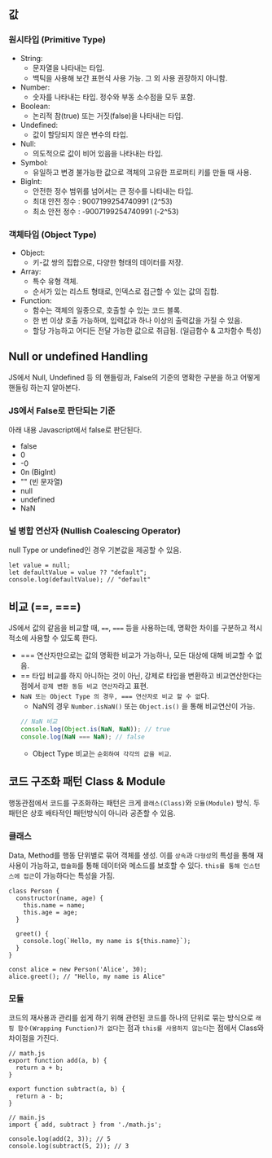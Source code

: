 ## 값
### 원시타입 (Primitive Type)
- String:
    - 문자열을 나타내는 타입.
    - 백틱을 사용해 보간 표현식 사용 가능. 그 외 사용 권장하지 아니함.
- Number: 
    - 숫자를 나타내는 타입. 정수와 부동 소수점을 모두 포함.
- Boolean: 
    - 논리적 참(true) 또는 거짓(false)을 나타내는 타입.
- Undefined: 
    - 값이 할당되지 않은 변수의 타입.
- Null: 
    - 의도적으로 값이 비어 있음을 나타내는 타입.
- Symbol: 
    - 유일하고 변경 불가능한 값으로 객체의 고유한 프로퍼티 키를 만들 때 사용.
- BigInt: 
    - 안전한 정수 범위를 넘어서는 큰 정수를 나타내는 타입.
    - 최대 안전 정수 : 9007199254740991 (2^53)
    - 최소 안전 정수 : -9007199254740991 (-2^53)

### 객체타입 (Object Type)
- Object: 
    - 키-값 쌍의 집합으로, 다양한 형태의 데이터를 저장.
- Array: 
    - 특수 유형 객체.
    - 순서가 있는 리스트 형태로, 인덱스로 접근할 수 있는 값의 집합.
- Function: 
    - 함수는 객체의 일종으로, 호출할 수 있는 코드 블록.
    - 한 번 이상 호출 가능하며, 입력값과 하나 이상의 출력값을 가질 수 있음.
    - 할당 가능하고 어디든 전달 가능한 값으로 취급됨. (일급함수 & 고차함수 특성)

## Null or undefined Handling
JS에서 Null, Undefined 등 의 핸들링과, False의 기준의 명확한 구분을 하고 어떻게 핸들링 하는지 알아본다.

### JS에서 False로 판단되는 기준
아래 내용 Javascript에서 false로 판단된다.
- false
- 0
- -0
- 0n (BigInt)
- "" (빈 문자열)
- null
- undefined
- NaN

### 널 병합 연산자 (Nullish Coalescing Operator)
null Type or undefined인 경우 기본값을 제공할 수 있음.
```
let value = null;
let defaultValue = value ?? "default";
console.log(defaultValue); // "default"
```

## 비교 (==, ===)
JS에서 값의 같음을 비교할 때, `==`, `===` 등을 사용하는데, 명확한 차이를 구분하고 적시 적소에 사용할 수 있도록 한다.

- === 연산자만으로는 값의 명확한 비교가 가능하나, 모든 대상에 대해 비교할 수 없음.
- == 타입 비교를 하지 아니하는 것이 아닌, 강제로 타입을 변환하고 비교연산한다는 점에서 `강제 변환 동등 비교 연산자`라고 표현.
- `NaN 또는 Object Type 의 경우, === 연산자로 비교 할 수 없`다.
    - NaN의 경우 `Number.isNaN()` 또는 `Object.is()` 을 통해 비교연산이 가능.
    ```js
    // NaN 비교
    console.log(Object.is(NaN, NaN)); // true
    console.log(NaN === NaN); // false
    ```
    - Object Type 비교는 `순회하여 각각의 값을 비교`.

## 코드 구조화 패턴 Class & Module
행동관점에서 코드를 구조화하는 패턴은 크게 `클래스(Class)`와 `모듈(Module)` 방식.
두 패턴은 상호 배타적인 패턴방식이 아니라 공존할 수 있음.

### 클래스
Data, Method를 행동 단위별로 묶어 객체를 생성. 이를 `상속`과 `다형성`의 특성을 통해 재사용이 가능하고, `캡슐화`를 통해 데이터와 메소드를 보호할 수 있다. `this를 통해 인스턴스에 접근`이 가능하다는 특성을 가짐.

```
class Person {
  constructor(name, age) {
    this.name = name;
    this.age = age;
  }

  greet() {
    console.log(`Hello, my name is ${this.name}`);
  }
}

const alice = new Person('Alice', 30);
alice.greet(); // "Hello, my name is Alice"
```

### 모듈
코드의 재사용과 관리를 쉽게 하기 위해 관련된 코드를 하나의 단위로 묶는 방식으로 `래핑 함수(Wrapping Function)가 없다`는 점과 `this를 사용하지 않는다`는 점에서 Class와 차이점을 가진다.

```
// math.js
export function add(a, b) {
  return a + b;
}

export function subtract(a, b) {
  return a - b;
}

// main.js
import { add, subtract } from './math.js';

console.log(add(2, 3)); // 5
console.log(subtract(5, 2)); // 3
```

